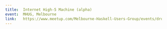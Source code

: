 ```yaml
---
title:  Internet High-5 Machine (alpha)
event:  MHUG, Melbourne
link:   https://www.meetup.com/Melbourne-Haskell-Users-Group/events/drdkbhytmbgc/
---
```


